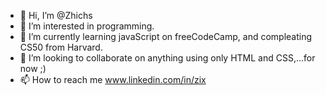 - 👋 Hi, I’m @Zhichs
- 👀 I’m interested in programming.
- 🌱 I’m currently learning javaScript on freeCodeCamp, and compleating CS50 from Harvard.
- 💞️ I’m looking to collaborate on anything using only HTML and CSS,...for now ;)
- 📫 How to reach me  www.linkedin.com/in/zix

<!---
Zhichs is a ✨ special ✨ repository because its `README.md` (this file) appears on your GitHub profile.
You can click the Preview link to take a look at your changes.
--->
